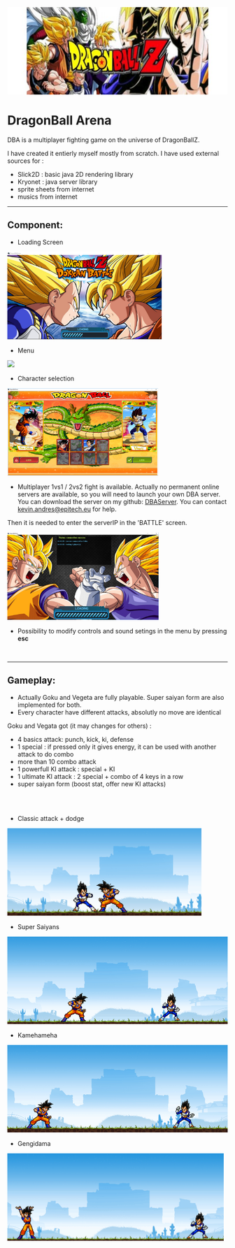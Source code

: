<img src="README-images/dba-baniere.jpg" width="900" height="200">

# DragonBall Arena

DBA is a multiplayer fighting game on the universe of DragonBallZ.

I have created it entierly myself mostly from scratch.
I have used external sources for :
- Slick2D : basic java 2D rendering library
- Kryonet : java server library
- sprite sheets from internet
- musics from internet



-------------------------------------------------------------------------------------------  
## Component:  


- Loading Screen
<img src="README-images/dba-loading.PNG" height="200">

- Menu
<img src="README-images/dba-menu.gif" height="200">

- Character selection
<img src="README-images/dba-select.PNG" height="200">

- Multiplayer 1vs1 / 2vs2 fight is available. Actually no permanent online servers are available, so you will need to launch your own DBA server. You can download the server on my github: [DBAServer](https://github.com/Draym/DBAServer/releases/tag/V1.0.0). You can contact kevin.andres@epitech.eu for help.

Then it is needed to enter the serverIP in the 'BATTLE' screen.

<img src="README-images/dba-online.PNG" height="200">

- Possibility to modify controls and sound setings in the menu by pressing **esc**

<br />

-------------------------------------------------------------------------------------------  
## Gameplay:  

- Actually Goku and Vegeta are fully playable. Super saiyan form are also implemented for both.
- Every character have different attacks, absolutly no move are identical

Goku and Vegata got (it may changes for others) :
- 4 basics attack: punch, kick, ki, defense
- 1 special : if pressed only it gives energy, it can be used with another attack to do combo
- more than 10 combo attack
- 1 powerfull KI attack : special + KI
- 1 ultimate KI attack : 2 special + combo of 4 keys in a row
- super saiyan form (boost stat, offer new KI attacks)
<br />
<br />

- Classic attack + dodge
<img src="README-images/dba-attack1.gif" height="200">

- Super Saiyans
<img src="README-images/dba-attack3.gif" height="200">

- Kamehameha
<img src="README-images/dba-attack2.gif" height="200">

- Gengidama
<img src="README-images/dba-attack4.gif" height="200">
